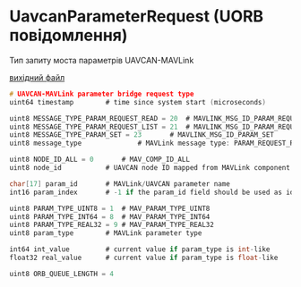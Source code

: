 # UavcanParameterRequest (UORB повідомлення)

Тип запиту моста параметрів UAVCAN-MAVLink

[вихідний файл](https://github.com/PX4/PX4-Autopilot/blob/main/msg/UavcanParameterRequest.msg)

```c
# UAVCAN-MAVLink parameter bridge request type
uint64 timestamp        # time since system start (microseconds)

uint8 MESSAGE_TYPE_PARAM_REQUEST_READ = 20  # MAVLINK_MSG_ID_PARAM_REQUEST_READ
uint8 MESSAGE_TYPE_PARAM_REQUEST_LIST = 21  # MAVLINK_MSG_ID_PARAM_REQUEST_LIST
uint8 MESSAGE_TYPE_PARAM_SET = 23       # MAVLINK_MSG_ID_PARAM_SET
uint8 message_type              # MAVLink message type: PARAM_REQUEST_READ, PARAM_REQUEST_LIST, PARAM_SET

uint8 NODE_ID_ALL = 0       # MAV_COMP_ID_ALL
uint8 node_id           # UAVCAN node ID mapped from MAVLink component ID

char[17] param_id       # MAVLink/UAVCAN parameter name
int16 param_index       # -1 if the param_id field should be used as identifier

uint8 PARAM_TYPE_UINT8 = 1  # MAV_PARAM_TYPE_UINT8
uint8 PARAM_TYPE_INT64 = 8  # MAV_PARAM_TYPE_INT64
uint8 PARAM_TYPE_REAL32 = 9 # MAV_PARAM_TYPE_REAL32
uint8 param_type        # MAVLink parameter type

int64 int_value         # current value if param_type is int-like
float32 real_value      # current value if param_type is float-like

uint8 ORB_QUEUE_LENGTH = 4

```
